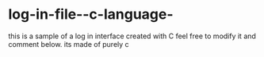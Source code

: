 # log-in-file--c-language-
this is a sample of a log in interface created with C
feel free to modify it and comment below.
its made of purely c
